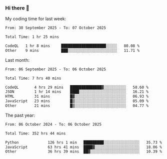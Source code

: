 ### Hi there 👋

My coding time for last week:

<!--START_SECTION:week-->

```txt
From: 30 September 2025 - To: 07 October 2025

Total Time: 1 hr 25 mins

CodeQL   1 hr 8 mins     ████████████████████░░░░░   80.08 %
Other    9 mins          ███░░░░░░░░░░░░░░░░░░░░░░   11.71 %
```

<!--END_SECTION:week-->

Last month:

<!--START_SECTION:month-->

```txt
From: 06 September 2025 - To: 06 October 2025

Total Time: 7 hrs 40 mins

CodeQL       4 hrs 29 mins   ██████████████▓░░░░░░░░░░   58.60 %
JSON         1 hr 14 mins    ████░░░░░░░░░░░░░░░░░░░░░   16.21 %
HTML         31 mins         █▓░░░░░░░░░░░░░░░░░░░░░░░   06.93 %
JavaScript   23 mins         █▒░░░░░░░░░░░░░░░░░░░░░░░   05.09 %
Other        21 mins         █▒░░░░░░░░░░░░░░░░░░░░░░░   04.77 %
```

<!--END_SECTION:month-->

The past year:

<!--START_SECTION:year-->

```txt
From: 06 October 2024 - To: 06 October 2025

Total Time: 352 hrs 44 mins

Python             126 hrs 1 min   █████████░░░░░░░░░░░░░░░░   35.73 %
JavaScript         63 hrs 41 mins  ████▓░░░░░░░░░░░░░░░░░░░░   18.06 %
Other              36 hrs 39 mins  ██▓░░░░░░░░░░░░░░░░░░░░░░   10.39 %
```

<!--END_SECTION:year-->
